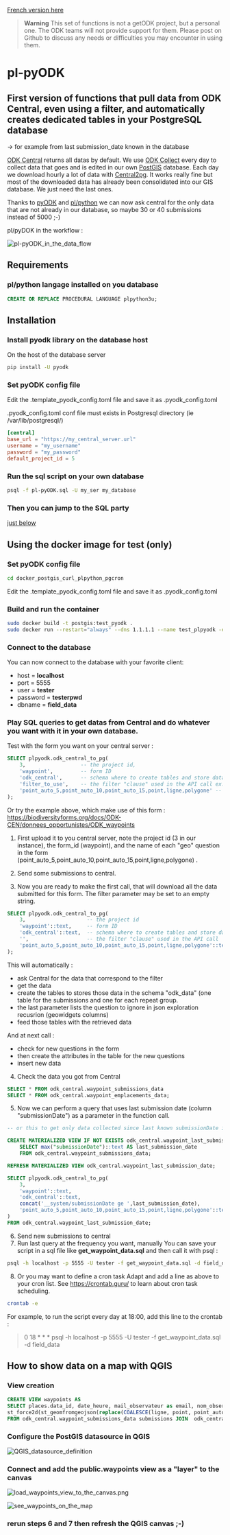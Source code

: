 [French version here](README_FR.md)
> **Warning**
> This set of functions is not a getODK project, but a personal one. The ODK teams will not provide support for them.
> Please post on Github to discuss any needs or difficulties you may encounter in using them.

# pl-pyODK
## First version of functions that pull data from ODK Central, even using a filter, and automatically creates dedicated tables in your PostgreSQL database
-> for example from last submission_date known in the database

[ODK Central](https://docs.getodk.org/central-intro/) returns all datas by default.
We use [ODK Collect](https://docs.getodk.org/collect-intro/) every day to collect data that goes and is edited in our own [PostGIS](https://postgis.net) database.
Each day we download hourly a lot of data with  [Central2pg](https://github.com/mathieubossaert/central2pg).
It works really fine but most of the downloaded data has already been consolidated into our GIS database. We just need the last ones.

Thanks to [pyODK](https://getodk.github.io/pyodk/) and [pl/python](https://www.postgresql.org/docs/current/plpython.html) we can now ask central for the only data that are not already in our database, so maybe 30 or 40 submissions instead of 5000 ;-)

pl/pyDOK in the workflow :

![pl-pyODK_in_the_data_flow](./pl-pyODK_in_the_data_flow.png)

## Requirements
### pl/python langage installed on you database
```sql
CREATE OR REPLACE PROCEDURAL LANGUAGE plpython3u;
```
## Installation

### Install pyodk library on the database host

On the  host of the database server
```sh
pip install -U pyodk
```
### Set pyODK config file

Edit the .template_pyodk_config.toml file and save it as .pyodk_config.toml

.pyodk_config.toml conf file must exists in Postgresql directory (ie /var/lib/postgresql/)


```toml
[central]
base_url = "https://my_central_server.url"
username = "my_username"
password = "my_password"
default_project_id = 5
```
### Run the sql script on your own database
```sh
psql -f pl-pyODK.sql -U my_ser my_database
```

### Then you can jump to the SQL party 
[just below](https://github.com/mathieubossaert/pl-pyodk#play-sql-queries-to-get-datas-from-central-and-do-whatever-you-want-with-it-in-your-own-database)

## Using the docker image for test (only)
### Set pyODK config file

```sh
cd docker_postgis_curl_plpython_pgcron
```

Edit the .template_pyodk_config.toml file and save it as .pyodk_config.toml

### Build and run the container

```sh
sudo docker build -t postgis:test_pyodk .
sudo docker run --restart="always" --dns 1.1.1.1 --name test_plpyodk -e POSTGRES_DB=field_data -e POSTGRES_USER=tester -e POSTGRES_PASSWORD=testerpwd -d -p 5555:5432 postgis:test_pyodk
```
### Connect to the database

You can now connect to the database with your favorite client:
* host = **localhost**
* port = 5555
* user = **tester**
* password = **testerpwd**
* dbname = **field_data**

### Play SQL queries to get datas from Central and do whatever you want with it in your own database.

Test with the form you want on your central server :

```sql
SELECT plpyodk.odk_central_to_pg(
	3,                  -- the project id, 
	'waypoint',         -- form ID
	'odk_central',      -- schema where to create tables and store data
	'filter_to_use',    -- the filter "clause" used in the API call ex. '__system/submissionDate ge 2023-04-01'. Empty string ('') will get all the datas. 
	'point_auto_5,point_auto_10,point_auto_15,point,ligne,polygone'	-- (geo)columns to ignore in json transformation to database attributes (geojson fields of GeoWidgets)
);
```

Or try the example above, which make use of this form : https://biodiversityforms.org/docs/ODK-CEN/donnees_opportunistes/ODK_waypoints

1. First upload it to you central server, note the project id (3 in our instance), the form_id (waypoint), and the name of each "geo" question in the form (point_auto_5,point_auto_10,point_auto_15,point,ligne,polygone)
.
2. Send some submissions to central.

3. Now you are ready to make the first call, that will download all the data submitted for this form. The filter parameter may be set to an empty string.

```sql
SELECT plpyodk.odk_central_to_pg(
	3,                    -- the project id
	'waypoint'::text,     -- form ID
	'odk_central'::text,  -- schema where to create tables and store data
	'',                   -- the filter "clause" used in the API call
	'point_auto_5,point_auto_10,point_auto_15,point,ligne,polygone'::text -- json (geo)columns to ignore
);
```
This will automatically :

 * ask Central for the data that correspond to the filter
 * get the data
 * create the tables to stores those data in the schema "odk_data" (one table for the submissions and one for each repeat group.
 * the last parameter lists the question to ignore in json exploration recusrion (geowidgets columns)
 * feed those tables with the retrieved data

And at next call :

 * check for new questions in the form
 * then create the attributes in the table for the new questions
 * insert new data

4. Check the data you got from Central
```sql
SELECT * FROM odk_central.waypoint_submissions_data
SELECT * FROM odk_central.waypoint_emplacements_data;
```
5. Now we can perform a query that uses last submission date (column "submissionDate") as a parameter in the function call.
```sql
-- or this to get only data collected since last known submissionDate in the database

CREATE MATERIALIZED VIEW IF NOT EXISTS odk_central.waypoint_last_submission_date AS 
	SELECT max("submissionDate")::text AS last_submission_date
	FROM odk_central.waypoint_submissions_data;

REFRESH MATERIALIZED VIEW odk_central.waypoint_last_submission_date;

SELECT plpyodk.odk_central_to_pg(
	3,
	'waypoint'::text,
	'odk_central'::text,
	concat('__system/submissionDate ge ',last_submission_date),
	'point_auto_5,point_auto_10,point_auto_15,point,ligne,polygone'::text
)
FROM odk_central.waypoint_last_submission_date;
```
6. Send new submissions to central
7. Run last query at the frequency you want, manually
You can save your script in a sql file like **get_waypoint_data.sql** and then call it with psql :
```sh
psql -h localhost -p 5555 -U tester -f get_waypoint_data.sql -d field_data
```
8. Or you may want to define a cron task
Adapt and add a line as above to your cron list. See https://crontab.guru/ to learn about cron task scheduling.
```bash
crontab -e
```
For example, to run the script every day at 18:00, add this line to the crontab :
> 0 18 * * *  psql -h localhost -p 5555 -U tester -f get_waypoint_data.sql -d field_data

## How to show data on a map with QGIS
### View creation
```sql
CREATE VIEW waypoints AS 
SELECT places.data_id, date_heure, mail_observateur as email, nom_observateur, etiquette, heure_localite, 
st_force2d(st_geomfromgeojson(replace(COALESCE(ligne, point, point_auto_10, point_auto_15, point_auto_5, polygone),'\','')))::geometry(geometry, 4326) AS geom, prise_image, remarque
FROM odk_central.waypoint_submissions_data submissions JOIN  odk_central.waypoint_emplacements_data places ON places."__Submissions-id" = submissions."__id"
```

### Configure the PostGIS datasource in QGIS

![QGIS_datasource_definition](./QGIS_datasource_definition.png)

### Connect and add the public.waypoints view as a "layer" to the canvas

![load_waypoints_view_to_the_canvas.png](./load_waypoints_view_to_the_canvas.png)

![see_waypoints_on_the_map](./see_waypoints_on_the_map.png)

### rerun steps 6 and 7 then refresh the QGIS canvas ;-)

